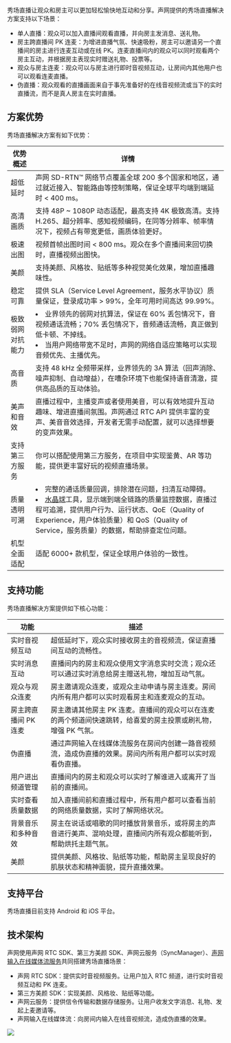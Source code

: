 秀场直播让观众和房主可以更加轻松愉快地互动和分享。声网提供的秀场直播解决方案支持以下场景：

- 单人直播：观众可以加入直播间观看直播，并向房主发消息、送礼物。
- 房主跨直播间 PK 连麦：为增进直播气氛、快速吸粉，房主可以邀请另一个直播间的房主进行连麦互动或在线 PK。连麦直播间内的观众可以同时观看两个房主互动，并根据房主表现实时赠送礼物、投票等。
- 观众与房主连麦：观众可以与房主进行即时音视频互动，让房间内其他用户也可以观看连麦直播。
- 伪直播：观众观看的直播画面来自于事先准备好的在线音视频流或当下的实时直播流，而不是真人房主在实时直播。

## 方案优势

秀场直播解决方案有如下优势：

|  优势概述     |  详情          |
|--------------|---------------|
|超低延时      | 声网 SD-RTN™ 网络节点覆盖全球 200 多个国家和地区，通过就近接入、智能路由等控制策略，保证全球平均端到端延时 < 400 ms。           |
| 高清画质      | 支持 48P ~ 1080P 动态适配，最高支持 4K 极致高清。支持 H.265、超分辨率、感知视频编码，在同等分辨率、帧率情况下，视频占有带宽更低，画质体验更好。           |
| 极速出图      | 视频首帧出图时间 < 800 ms。观众在多个直播间来回切换时，直播视频出图快。           |
| 美颜      |  支持美颜、风格妆、贴纸等多种视觉美化效果，增加直播趣味性。          |
| 稳定可靠      | 提供 SLA（Service Level Agreement，服务水平协议）质量保证，登录成功率 > 99%，全年可用时间高达 99.99%。           |
| 极致弱网对抗能力      | <li>业界领先的弱网对抗算法，保证在 60% 丢包情况下，音视频通话流畅；70% 丢包情况下，音频通话流畅，真正做到低卡顿、不掉线。<li>当用户网络带宽不足时，声网的网络自适应策略可以实现音频优先、主播优先。           |
| 高音质      |  支持 48 kHz 全频带采样，业界领先的 3A 算法（回声消除、噪声抑制、自动增益），在嘈杂环境下也能保持语音清澈，提供高品质的互动体验。          |
| 美声和音效      | 直播过程中，主播变声或者使用美音，可以有效地提升互动趣味、增进直播间氛围。声网通过 RTC API 提供丰富的变声、美音音效选择，开发者无需手动配置，就可以选择想要的变声效果。           |
| 支持第三方服务      | 你可以搭配使用第三方服务，在项目中实现鉴黄、AR 等功能，提供更丰富好玩的视频直播场景。           |
| 质量透明可溯      | <li>完整的通话质量回调，排除潜在问题，扫清互动障碍。<li>[水晶球](https://console.agora.io/analytics/call/search)工具，显示端到端全链路的质量监控数据，直播过程可追溯，提供用户行为、运行状态、QoE（Quality of Experience，用户体验质量）和 QoS（Quality of Service，服务质量）的数据，帮助排查定位问题。           |
|  机型全面适配     | 适配 6000+ 款机型，保证全球用户体验的一致性。           |



## 支持功能

秀场直播解决方案提供如下核心功能：

|功能	|描述|
|-------|----|
|实时音视频互动	|超低延时下，观众实时接收房主的音视频流，保证直播间互动的流畅性。|
|实时消息互动 |直播间内的房主和观众使用文字消息实时交流；观众还可以通过实时消息给房主赠送礼物，增加互动气氛。|
| 观众与观众连麦         | 房主邀请观众连麦，或观众主动申请与房主连麦。房间内所有用户都可以实时观看房主和连麦观众的互动。 |
| 房主跨直播间 PK 连麦	| 房主邀请其他房主 PK 连麦。直播间的观众可以在连麦的两个频道间快速跳转，给喜爱的房主投票或刷礼物，增强 PK 气氛。|
|伪直播|通过声网输入在线媒体流服务在房间内创建一路音视频流，造成伪直播的效果。房间内所有用户都可以实时观看伪直播。 |
|用户进出频道管理 |直播间内的房主和观众可以实时了解谁进入或离开了当前的直播间。|
|实时查看质量数据 |加入直播间前和直播过程中，所有用户都可以查看当前的网络质量数据，实时了解网络状况。|
|背景音乐和多种音效 |房主在说话或唱歌的同时播放背景音乐，或将房主的声音进行美声、混响处理，直播间内所有观众都能听到，帮助烘托主题气氛。|
|美颜 |提供美颜、风格妆、贴纸等功能，帮助房主呈现良好的肌肤状态和精神面貌，提升直播效果。|


## 支持平台

秀场直播目前支持 Android 和 iOS 平台。

## 技术架构

声网使用声网 RTC SDK、第三方美颜 SDK、声网云服务（SyncManager）、[声网输入在线媒体流服务](https://docportal.shengwang.cn/cn/media-pull/landing-page)共同搭建秀场直播场景：

- 声网 RTC SDK：提供实时音视频服务。让用户加入 RTC 频道，进行实时音视频互动和 PK 连麦。
- 第三方美颜 SDK：实现美颜、风格妆、贴纸等功能。
- 声网云服务：提供信令传输和数据存储服务。让用户收发文字消息、礼物、发起上麦邀请等。
- 声网输入在线媒体流：向房间内输入在线音视频流，造成伪直播的效果。

![](https://web-cdn.agora.io/docs-files/1686045017146)
